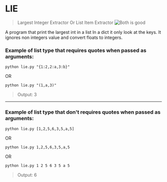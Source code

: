 # LIE
> Largest Integer Extractor
Or
> List Item Extractor
![Both is good](https://i.imgflip.com/3yoovk.png?a478920)

A program that print the largest int in a list
In a dict it only look at the keys.
It ignores non integers value and convert floats to integers.

### Example of list type that requires quotes when passed as arguments:

~~~
python lie.py "{1:2,2:a,3:b}"
~~~
OR
~~~
python lie.py "(1,a,3)"
~~~

> Output: 3

---

### Example of list type that don't requires quotes when passed as arguments:

~~~
python lie.py [1,2,5,6,3,5,a,5]
~~~
OR
~~~
python lie.py 1,2,5,6,3,5,a,5
~~~
OR
~~~
python lie.py 1 2 5 6 3 5 a 5
~~~

> Output: 6
